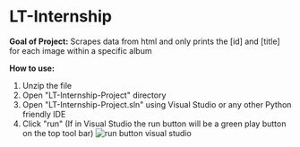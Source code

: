 # LT-Internship
**Goal of Project:**
Scrapes data from html and only prints the [id] and [title] for each image within a specific album 

**How to use:**
1. Unzip the file
2. Open "LT-Internship-Project" directory
3. Open "LT-Internship-Project.sln" using Visual Studio or any other Python friendly IDE
4. Click "run"  (If in Visual Studio the run button will be a green play button on the top tool bar)
![run button visual studio](https://user-images.githubusercontent.com/75749470/101669469-cee10400-3a06-11eb-824a-8a5121f6358d.jpg)

